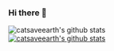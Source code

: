 ### Hi there 👋



![catsaveearth's github stats](https://github-readme-stats.vercel.app/api?username=catsaveearth&show_icons=true&theme=onedark) <br>
[![catsaveearth's github stats](https://github-readme-stats.vercel.app/api/top-langs/?username=catsaveearth&show_icons=true&hide_border=true&title_color=004386&icon_color=004386&layout=compact)](https://github.com/catsaveearth)

<!--
**catsaveearth/catsaveearth** is a ✨ _special_ ✨ repository because its `README.md` (this file) appears on your GitHub profile.

Here are some ideas to get you started:

- 🔭 I’m currently working on ...
- 🌱 I’m currently learning ...
- 👯 I’m looking to collaborate on ...
- 🤔 I’m looking for help with ...
- 💬 Ask me about ...
- 📫 How to reach me: ...
- 😄 Pronouns: ...
- ⚡ Fun fact: ...
-->
